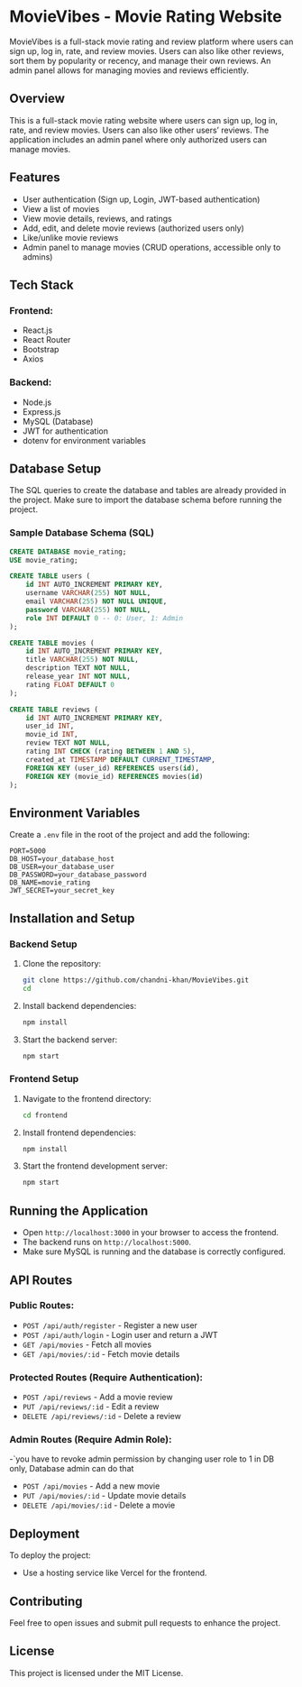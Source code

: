 # MovieVibes - Movie Rating Website
MovieVibes is a full-stack movie rating and review platform where users can sign up, log in, rate, and review movies. Users can also like other reviews, sort them by popularity or recency, and manage their own reviews. An admin panel allows for managing movies and reviews efficiently.

## Overview
This is a full-stack movie rating website where users can sign up, log in, rate, and review movies. Users can also like other users’ reviews. The application includes an admin panel where only authorized users can manage movies.

## Features
- User authentication (Sign up, Login, JWT-based authentication)
- View a list of movies
- View movie details, reviews, and ratings
- Add, edit, and delete movie reviews (authorized users only)
- Like/unlike movie reviews
- Admin panel to manage movies (CRUD operations, accessible only to admins)

## Tech Stack
### Frontend:
- React.js
- React Router
- Bootstrap
- Axios

### Backend:
- Node.js
- Express.js
- MySQL (Database)
- JWT for authentication
- dotenv for environment variables

## Database Setup
The SQL queries to create the database and tables are already provided in the project. Make sure to import the database schema before running the project.

### Sample Database Schema (SQL)
```sql
CREATE DATABASE movie_rating;
USE movie_rating;

CREATE TABLE users (
    id INT AUTO_INCREMENT PRIMARY KEY,
    username VARCHAR(255) NOT NULL,
    email VARCHAR(255) NOT NULL UNIQUE,
    password VARCHAR(255) NOT NULL,
    role INT DEFAULT 0 -- 0: User, 1: Admin
);

CREATE TABLE movies (
    id INT AUTO_INCREMENT PRIMARY KEY,
    title VARCHAR(255) NOT NULL,
    description TEXT NOT NULL,
    release_year INT NOT NULL,
    rating FLOAT DEFAULT 0
);

CREATE TABLE reviews (
    id INT AUTO_INCREMENT PRIMARY KEY,
    user_id INT,
    movie_id INT,
    review TEXT NOT NULL,
    rating INT CHECK (rating BETWEEN 1 AND 5),
    created_at TIMESTAMP DEFAULT CURRENT_TIMESTAMP,
    FOREIGN KEY (user_id) REFERENCES users(id),
    FOREIGN KEY (movie_id) REFERENCES movies(id)
);
```

## Environment Variables
Create a `.env` file in the root of the project and add the following:

```env
PORT=5000
DB_HOST=your_database_host
DB_USER=your_database_user
DB_PASSWORD=your_database_password
DB_NAME=movie_rating
JWT_SECRET=your_secret_key
```

## Installation and Setup
### Backend Setup
1. Clone the repository:
   ```sh
   git clone https://github.com/chandni-khan/MovieVibes.git
   cd 
   ```

2. Install backend dependencies:
   ```sh
   npm install
   ```

3. Start the backend server:
   ```sh
   npm start
   ```

### Frontend Setup
1. Navigate to the frontend directory:
   ```sh
   cd frontend
   ```

2. Install frontend dependencies:
   ```sh
   npm install
   ```

3. Start the frontend development server:
   ```sh
   npm start
   ```

## Running the Application
- Open `http://localhost:3000` in your browser to access the frontend.
- The backend runs on `http://localhost:5000`.
- Make sure MySQL is running and the database is correctly configured.

## API Routes
### Public Routes:
- `POST /api/auth/register` - Register a new user
- `POST /api/auth/login` - Login user and return a JWT
- `GET /api/movies` - Fetch all movies
- `GET /api/movies/:id` - Fetch movie details

### Protected Routes (Require Authentication):
- `POST /api/reviews` - Add a movie review
- `PUT /api/reviews/:id` - Edit a review
- `DELETE /api/reviews/:id` - Delete a review

### Admin Routes (Require Admin Role):
-`you have to revoke admin permission by changing user role to 1 in DB only, Database admin can do that
- `POST /api/movies` - Add a new movie
- `PUT /api/movies/:id` - Update movie details
- `DELETE /api/movies/:id` - Delete a movie

## Deployment
To deploy the project:
- Use a hosting service like Vercel for the frontend.

## Contributing
Feel free to open issues and submit pull requests to enhance the project.

## License
This project is licensed under the MIT License.


